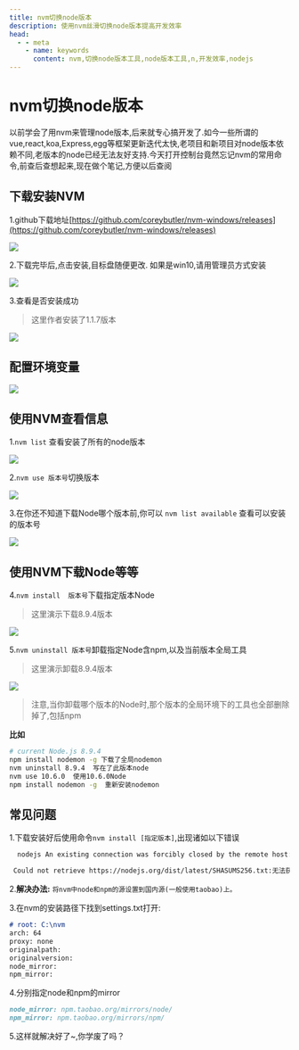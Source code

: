 ```yaml
---
title: nvm切换node版本
description: 使用nvm丝滑切换node版本提高开发效率
head:
  - - meta
    - name: keywords
      content: nvm,切换node版本工具,node版本工具,n,开发效率,nodejs
---
```


# nvm切换node版本

以前学会了用nvm来管理node版本,后来就专心搞开发了.如今一些所谓的vue,react,koa,Express,egg等框架更新迭代太快,老项目和新项目对node版本依赖不同,老版本的node已经无法友好支持.今天打开控制台竟然忘记nvm的常用命令,前查后查想起来,现在做个笔记,方便以后查阅

## 下载安装NVM
1.github下载地址[https://github.com/coreybutler/nvm-windows/releases](https://github.com/coreybutler/nvm-windows/releases)

![](https://ihengshuai-demo1.oss-cn-beijing.aliyuncs.com/005HV6Avgy1gk66bu5vrtj315i0p977t.jpg)

2.下载完毕后,点击安装,目标盘随便更改. 如果是win10,请用管理员方式安装

![](https://ihengshuai-demo1.oss-cn-beijing.aliyuncs.com/005HV6Avgy1gk66ceyahuj30ip0edjw2.jpg)

3.查看是否安装成功
>这里作者安装了1.1.7版本

![](https://ihengshuai-demo1.oss-cn-beijing.aliyuncs.com/005HV6Avgy1gk66jdhqybj30m40akdg5.jpg)

## 配置环境变量

![](https://ihengshuai-demo1.oss-cn-beijing.aliyuncs.com/005HV6Avgy1gk66emw5c8j30lz01cwej.jpg)


## 使用NVM查看信息
1.`nvm list` 查看安装了所有的node版本

![](https://ihengshuai-demo1.oss-cn-beijing.aliyuncs.com/005HV6Avgy1gk66nl7ldlj30o60aiwf7.jpg)

2.`nvm use 版本号`切换版本

![](https://ihengshuai-demo1.oss-cn-beijing.aliyuncs.com/005HV6Avgy1gk66qqiya4j30ps0amjsp.jpg)

3.在你还不知道下载Node哪个版本前,你可以 `nvm list available` 查看可以安装的版本号

![](https://ihengshuai-demo1.oss-cn-beijing.aliyuncs.com/005HV6Avgy1gk66vsv1gpj30sj0i1n0f.jpg)


## 使用NVM下载Node等等

4.`nvm install  版本号`下载指定版本Node
>这里演示下载8.9.4版本

![](https://ihengshuai-demo1.oss-cn-beijing.aliyuncs.com/005HV6Avgy1gk66ydm8jej30s40emtbc.jpg)

5.`nvm uninstall 版本号`卸载指定Node含npm,以及当前版本全局工具
>这里演示卸载8.9.4版本

![](https://ihengshuai-demo1.oss-cn-beijing.aliyuncs.com/005HV6Avgy1gk670p8pdzj30qs0bltam.jpg)

>注意,当你卸载哪个版本的Node时,那个版本的全局环境下的工具也全部删除掉了,包括npm

**比如**
```sh
# current Node.js 8.9.4
npm install nodemon -g 下载了全局nodemon
nvm uninstall 8.9.4  写在了此版本node
nvm use 10.6.0  使用10.6.0Node
npm install nodemon -g  重新安装nodemon
```
## 常见问题
1.下载安装好后使用命令`nvm install [指定版本]`,出现诸如以下错误

```sh
  nodejs An existing connection was forcibly closed by the remote host:连接被强行关闭

 Could not retrieve https://nodejs.org/dist/latest/SHASUMS256.txt:无法获得指定的校验文件
```

2.**解决办法:** `将nvm中node和npm的源设置到国内源(一般使用taobao)上。`

3.在nvm的安装路径下找到settings.txt打开:
```md
# root: C:\nvm
arch: 64
proxy: none
originalpath:
originalversion:
node_mirror:
npm_mirror:
```
4.分别指定node和npm的mirror
```md
node_mirror: npm.taobao.org/mirrors/node/
npm_mirror: npm.taobao.org/mirrors/npm/
```
5.这样就解决好了~,你学废了吗？


<Reward />
<Gitalk />